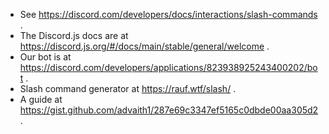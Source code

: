 

* See https://discord.com/developers/docs/interactions/slash-commands .
* The Discord.js docs are at https://discord.js.org/#/docs/main/stable/general/welcome .
* Our bot is at https://discord.com/developers/applications/823938925243400202/bot .
* Slash command generator at https://rauf.wtf/slash/ .
* A guide at https://gist.github.com/advaith1/287e69c3347ef5165c0dbde00aa305d2 .